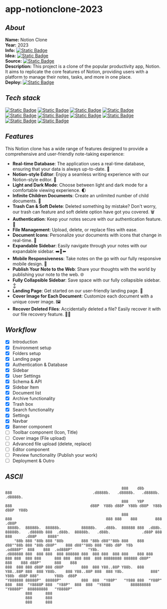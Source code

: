 # app-notionclone-2023

## _About_

**Name:** Notion Clone  
**Year:** 2023  
**Info:** [![Static Badge](https://img.shields.io/badge/notion-000000?style=plastic&logo=notion&link=https%3A%2F%2Fdandelion-appeal-fd9.notion.site%2Fapp-notionclone-2023-cccb22fc367442099ba86f296cb2e6e8)](https://dandelion-appeal-fd9.notion.site/app-notionclone-2023-cccb22fc367442099ba86f296cb2e6e8)  
**Idea:** [![Static Badge](https://img.shields.io/badge/Antonio%20Erdeijac-181717?style=plastic&logo=github&link=https%3A%2F%2Fgithub.com%2FAntonioErdeljac)](https://github.com/AntonioErdeljac)  
**Source:** [![Static Badge](https://img.shields.io/badge/youtube-FF0000?style=plastic&logo=youtube&link=https%3A%2F%2Fwww.youtube.com%2F%40codewithantonio)](https://www.youtube.com/@codewithantonio)  
**Description:** This project is a clone of the popular productivity app, Notion. It aims to replicate the core features of Notion, providing users with a platform to manage their notes, tasks, and more in one place.  
**Deploy:** [![Static Badge](https://img.shields.io/badge/vercel-171717?style=plastic&logo=vercel&link=https%3A%2F%2Fvercel.com%2F)](https://vercel.com/)  

## _Tech stack_

[![Static Badge](https://img.shields.io/badge/bun-F9F1E1?style=for-the-badge&logo=bun&logoColor=%23000000&label=1.0.6&labelColor=F9F1E1&link=https%3A%2F%2Fwww.typescriptlang.org%2F)](https://bun.sh/) 
[![Static Badge](https://img.shields.io/badge/typescript-3178C6?style=for-the-badge&logo=typescript&logoColor=FFFFFF&label=5.2.2&labelColor=3178C6&link=https%3A%2F%2Fwww.typescriptlang.org%2F)](https://www.typescriptlang.org/) 
[![Static Badge](https://img.shields.io/badge/next.js-000000?style=for-the-badge&logo=nextdotjs&logoColor=FFFFFF&label=13.5.4&labelColor=000000&link=https%3A%2F%2Fnextjs.org%2F)](https://nextjs.org/) 
[![Static Badge](https://img.shields.io/badge/react-61DAFB?style=for-the-badge&logo=react&logoColor=282C34&label=18.2.0&labelColor=61DAFB&link=https%3A%2F%2Fru.legacy.reactjs.org%2F)](https://legacy.reactjs.org/) 
[![Static Badge](https://img.shields.io/badge/tailwind%20css-38BDF8?style=for-the-badge&logo=tailwindcss&logoColor=F8FAFC&link=https%3A%2F%2Ftailwindcss.com%2F)](https://tailwindcss.com/) 
[![Static Badge](https://img.shields.io/badge/eslint-4B32C3?style=for-the-badge&logo=eslint&link=https%3A%2F%2Feslint.org%2F)](https://eslint.org/) 
[![Static Badge](https://img.shields.io/badge/shadcn%2Fui-18181B?style=for-the-badge&link=https%3A%2F%2Fui.shadcn.com%2F)](https://ui.shadcn.com/) 
[![Static Badge](https://img.shields.io/badge/convex-EE342F?style=for-the-badge&link=https%3A%2F%2Fwww.convex.dev%2F)](https://www.convex.dev/) 
[![Static Badge](https://img.shields.io/badge/clerk-6C47FF?style=for-the-badge&link=https%3A%2F%2Fclerk.com%2F)](https://clerk.com/) 
[![Static Badge](https://img.shields.io/badge/zustand-433E38?style=for-the-badge&link=https%3A%2F%2Fzustand-demo.pmnd.rs%2F)](https://zustand-demo.pmnd.rs/)  

## _Features_

This Notion clone has a wide range of features designed to provide a comprehensive and user-friendly note-taking experience:

- **Real-time Database**: The application uses a real-time database, ensuring that your data is always up-to-date. 🔗
- **Notion-style Editor**: Enjoy a seamless writing experience with our Notion-style editor. 📝
- **Light and Dark Mode**: Choose between light and dark mode for a comfortable viewing experience. 🌓
- **Infinite Children Documents**: Create an unlimited number of child documents. 🌲
- **Trash Can & Soft Delete**: Deleted something by mistake? Don't worry, our trash can feature and soft delete option have got you covered. 🗑️
- **Authentication**: Keep your notes secure with our authentication feature. 🔐
- **File Management**: Upload, delete, or replace files with ease.
- **Document Icons**: Personalize your documents with icons that change in real-time. 🌠
- **Expandable Sidebar**: Easily navigate through your notes with our expandable sidebar. ➡️🔀⬅️
- **Mobile Responsiveness**: Take notes on the go with our fully responsive mobile design. 📱
- **Publish Your Note to the Web**: Share your thoughts with the world by publishing your note to the web. 🌐
- **Fully Collapsible Sidebar**: Save space with our fully collapsible sidebar. ↕️
- **Landing Page**: Get started on our user-friendly landing page. 🛬
- **Cover Image for Each Document**: Customize each document with a unique cover image. 🖼️
- **Recover Deleted Files**: Accidentally deleted a file? Easily recover it with our file recovery feature. 🔄📄

## _Workflow_

- [x] Introduction
- [x] Environment setup
- [x] Folders setup
- [x] Landing page
- [x] Authentication & Database
- [x] Sidebar
- [x] User Settings
- [x] Schema & API
- [x] Sidebar Item
- [x] Document list
- [x] Archive functionality
- [x] Trash box
- [x] Search functionality
- [x] Settings
- [x] Navbar
- [x] Banner component
- [ ] Toolbar component (Icon, Title)
- [ ] Cover image (File upload)
- [ ] Advanced file upload (delete, replace)
- [ ] Editor component
- [ ] Preview functionality (Publish your work)
- [ ] Deployment & Outro

## _ASCII_

                                                        888    d8b                            888                                    .d8888b.   .d8888b.   .d8888b.   .d8888b.  
                                                        888    Y8P                            888                                   d88P  Y88b d88P  Y88b d88P  Y88b d88P  Y88b 
                                                        888                                   888                                          888 888    888        888      .d88P 
     8888b.  88888b.  88888b.         88888b.   .d88b.  888888 888  .d88b.  88888b.   .d8888b 888  .d88b.  88888b.   .d88b.              .d88P 888    888      .d88P     8888"  
        "88b 888 "88b 888 "88b        888 "88b d88""88b 888    888 d88""88b 888 "88b d88P"    888 d88""88b 888 "88b d8P  Y8b         .od888P"  888    888  .od888P"       "Y8b. 
    .d888888 888  888 888  888 888888 888  888 888  888 888    888 888  888 888  888 888      888 888  888 888  888 88888888 888888 d88P"      888    888 d88P"      888    888 
    888  888 888 d88P 888 d88P        888  888 Y88..88P Y88b.  888 Y88..88P 888  888 Y88b.    888 Y88..88P 888  888 Y8b.            888"       Y88b  d88P 888"       Y88b  d88P 
    "Y888888 88888P"  88888P"         888  888  "Y88P"   "Y888 888  "Y88P"  888  888  "Y8888P 888  "Y88P"  888  888  "Y8888         888888888   "Y8888P"  888888888   "Y8888P"  
             888      888                                                                                                                                                       
             888      888                                                                                                                                                       
             888      888
